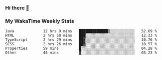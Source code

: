 ### Hi there 👋

<!--
**royschrauwen/royschrauwen** is a ✨ _special_ ✨ repository because its `README.md` (this file) appears on your GitHub profile.

Here are some ideas to get you started:

- 🔭 I’m currently working on ...
- 🌱 I’m currently learning ...
- 👯 I’m looking to collaborate on ...
- 🤔 I’m looking for help with ...
- 💬 Ask me about ...
- 📫 How to reach me: ...
- 😄 Pronouns: ...
- ⚡ Fun fact: ...
-->


### My WakaTime Weekly Stats
<!--START_SECTION:waka-->

```text
Java             12 hrs 9 mins   █████████████▒░░░░░░░░░░░   52.69 %
HTML             2 hrs 50 mins   ███░░░░░░░░░░░░░░░░░░░░░░   12.33 %
TypeScript       2 hrs 29 mins   ██▓░░░░░░░░░░░░░░░░░░░░░░   10.76 %
SCSS             2 hrs 26 mins   ██▓░░░░░░░░░░░░░░░░░░░░░░   10.57 %
Properties       59 mins         █░░░░░░░░░░░░░░░░░░░░░░░░   04.28 %
Other            44 mins         ▓░░░░░░░░░░░░░░░░░░░░░░░░   03.23 %
```

<!--END_SECTION:waka-->

